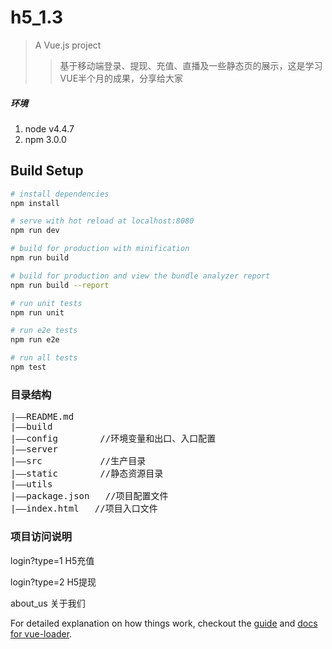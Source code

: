 # h5_1.3

> A Vue.js project
> >基于移动端登录、提现、充值、直播及一些静态页的展示，这是学习VUE半个月的成果，分享给大家
##### 环境
 1. node v4.4.7
 2. npm 3.0.0

## Build Setup

``` bash
# install dependencies
npm install

# serve with hot reload at localhost:8080
npm run dev

# build for production with minification
npm run build

# build for production and view the bundle analyzer report
npm run build --report

# run unit tests
npm run unit

# run e2e tests
npm run e2e

# run all tests
npm test
```
### 目录结构
<pre>
|——README.md
|——build
|——config        //环境变量和出口、入口配置
|——server
|——src           //生产目录
|——static        //静态资源目录
|——utils
|——package.json   //项目配置文件
|——index.html   //项目入口文件
</pre>
### 项目访问说明
login?type=1  H5充值

login?type=2  H5提现

about_us 关于我们

For detailed explanation on how things work, checkout the [guide](http://vuejs-templates.github.io/webpack/) and [docs for vue-loader](http://vuejs.github.io/vue-loader).
